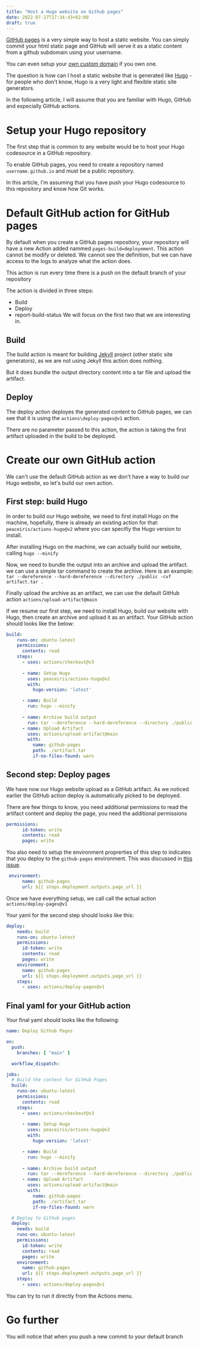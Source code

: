 ```yaml
---
title: "Host a Hugo website on Github pages"
date: 2022-07-27T17:34:43+02:00
draft: true
---
```


[GitHub pages](https://pages.github.com/) is a very simple way to host a static website. You can simply commit your html static page and GitHub will serve it as a static content from a github subdomain using your username.

You can even setup your [own custom domain](https://docs.github.com/en/pages/configuring-a-custom-domain-for-your-github-pages-site) if you own one.

The question is how can I host a static website that is generated like [Hugo](https://gohugo.io/) - for people who don't know, Hugo is a very light and flexible static site generators.

In the following article, I will assume that you are familiar with Hugo, GitHub and especially GitHub actions.

# Setup your Hugo repository
The first step that is common to any website would be to host your Hugo codesource in a GitHub repository.

To enable GitHub pages, you need to create a repository named `username.github.io` and must be a public repository.

In this article, I'm assuming that you have push your Hugo codesource to this repository and know how Git works.

# Default GitHub action for GitHub pages
By default when you create a GitHub pages repository, your repository will have a new Action added nammed `pages-build=deployement`. This action cannot be modify or deleted. We cannot see the definition, but we can have access to the logs to analyze what the action does.

This action is run every time there is a push on the default branch of your repository

The action is divided in three steps:
- Build
- Deploy
- report-build-status
We will focus on the first two that we are interesting in.

## Build
The build action is meant for building [Jekyll](https://jekyllrb.com/) project (other static site generators), as we are not using Jekyll this action does nothing.

But it does bundle the output directory content into a tar file and upload the artifact.

## Deploy
The deploy action deployes the generated content to GitHub pages, we can see that it is using the `actions\deploy-pages@v1` action. 

There are no parameter passed to this action, the action is taking the first artifact uploaded in the build to be deployed.

# Create our own GitHub action
We can't use the default GitHub action as we don't have a way to build our Hugo website, so let's build our own action.

## First step: build Hugo
In order to build our Hugo website, we need to first install Hugo on the machine, hopefully, there is already an existing action for that: `peaceiris/actions-hugo@v2` where you can specifiy the Hugo version to install.

After installing Hugo on the machine, we can actually build our website, calling `hugo --minify`

Now, we need to bundle the output into an archive and upload the artifact. we can use a simple tar command to create the archive. Here is an example: `tar --dereference --hard-dereference --directory ./public -cvf artifact.tar .`

Finally upload the archive as an artifact, we can use the default GitHub action `actions/upload-artifact@main`

If we resume our first step, we need to install Hugo, build our website with Hugo, then create an archive and upload it as an artifact. Your GitHub action should looks like the below:

```yaml
build:
    runs-on: ubuntu-latest
    permissions:
      contents: read
    steps:
      - uses: actions/checkout@v3
      
      - name: Setup Hugo
        uses: peaceiris/actions-hugo@v2
        with:
          hugo-version: 'latest'

      - name: Build
        run: hugo --minify
        
      - name: Archive build output
        run: tar --dereference --hard-dereference --directory ./public -cvf artifact.tar .
      - name: Upload Artifact
        uses: actions/upload-artifact@main
        with:
          name: github-pages
          path: ./artifact.tar
          if-no-files-found: warn
```

## Second step: Deploy pages
We have now our Hugo website upload as a GitHub artifact. As we noticed earlier the GitHub action deploy is automatically picked to be deployed.

There are few things to know, you need additional permissions to read the artifact content and deploy the page, you need the additional permissions
```yaml
permissions:
      id-token: write
      contents: read
      pages: write
```

You also need to setup the environment proprerties of this step to indicates that you deploy to the `github-pages` environment. This was discussed in [this issue](https://github.com/actions/deploy-pages/issues/9).

```yaml 
 environment:
      name: github-pages
      url: ${{ steps.deployment.outputs.page_url }}
```

Once we have everything setup, we call call the actual action `actions/deploy-pages@v1`

Your yaml for the second step should looks like this:

```yaml 
deploy:
    needs: build
    runs-on: ubuntu-latest
    permissions:
      id-token: write
      contents: read
      pages: write
    environment:
      name: github-pages
      url: ${{ steps.deployment.outputs.page_url }}
    steps:
      - uses: actions/deploy-pages@v1
```

## Final yaml for your GitHub action
Your final yaml should looks like the following:

```yml
name: Deploy Github Pages

on:
  push:
    branches: [ "main" ]

  workflow_dispatch:

jobs:
  # Build the content for GitHub Pages
  build:
    runs-on: ubuntu-latest
    permissions:
      contents: read
    steps:
      - uses: actions/checkout@v3
      
      - name: Setup Hugo
        uses: peaceiris/actions-hugo@v2
        with:
          hugo-version: 'latest'

      - name: Build
        run: hugo --minify
        
      - name: Archive build output
        run: tar --dereference --hard-dereference --directory ./public -cvf artifact.tar .
      - name: Upload Artifact
        uses: actions/upload-artifact@main
        with:
          name: github-pages
          path: ./artifact.tar
          if-no-files-found: warn

  # Deploy to Github pages
  deploy:
    needs: build
    runs-on: ubuntu-latest
    permissions:
      id-token: write
      contents: read
      pages: write
    environment:
      name: github-pages
      url: ${{ steps.deployment.outputs.page_url }}
    steps:
      - uses: actions/deploy-pages@v1
```
You can try to run it directly from the Actions menu.

# Go further
You will notice that when you push a new commit to your default branch

